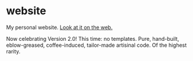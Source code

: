 # website

My personal website. [Look at it on the web.](http://gytis.co)

Now celebrating Version 2.0! This time: no templates. Pure, hand-built, eblow-greased, coffee-induced, tailor-made artisinal code. Of the highest rarity.
